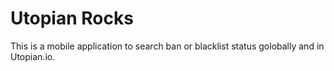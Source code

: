 # Utopian Rocks
This is a mobile application to search ban or blacklist status golobally and in Utopian.io.
